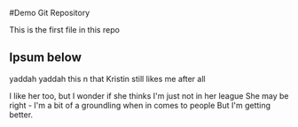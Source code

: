#Demo Git Repository

This is the first file in this repo

## Ipsum below
yaddah yaddah 
this n that
Kristin still likes me after all

I like her too, but I wonder if she thinks I'm just not in her league
She may be right - I'm a bit of a groundling when in comes to people
But I'm getting better.
